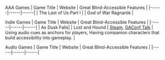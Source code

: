 <!---Created by Panote Nuchprayoon - 2023-->
AAA Games
| Game Title | Website | Great Blind-Accessible Features |
|------|------|------|
| The Last of Us Part I |
| God of War Ragnarök |


Indie Games
| Game Title | Website | Great Blind-Accessible Features |
|------|------|------|
| As Dusk Falls|
| Lost and Hound | [Steam](https://store.steampowered.com/app/1054350/Lost_and_Hound/), [GAConf Talk](https://youtu.be/SNgIg0o-aCg) | Using audio cues as anchors for players, Having companion characters that build accessibility into gameplay. |

Audio Games
| Game Title | Website | Great Blind-Accessible Features |
|------|------|------|
